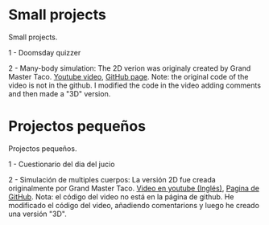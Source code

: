 # Small projects

Small projects. 

  1 - Doomsday quizzer
  
  2 - Many-body simulation: The 2D verion was originaly created by Grand Master Taco. <a href="https://www.youtube.com/watch?v=H8OBbCtSQnI">Youtube video</a>, <a href="https://github.com/DiscipleTaquito/Taco-Projects">GitHub page</a>. Note: the original code of the video is not in the github. I modified the code in the video adding comments and then made a "3D" version.
  
# Projectos pequeños

Projectos pequeños.

  1 - Cuestionario del dia del jucio
  
  2 - Simulación de multiples cuerpos: La versión 2D fue creada originalmente por Grand Master Taco. <a href="https://www.youtube.com/watch?v=H8OBbCtSQnI">Video en youtube (Inglés)</a>, <a href="https://github.com/DiscipleTaquito/Taco-Projects">Pagina de GitHub</a>. Nota: el código del video no está en la página de github. He modificado el código del video, añadiendo comentarions y luego he creado una versión "3D".
